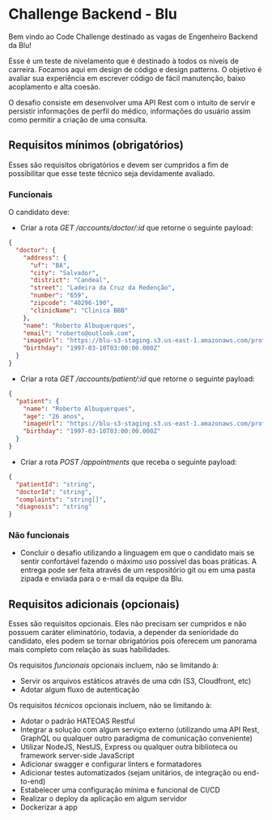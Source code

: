 # Challenge Backend - Blu

Bem vindo ao Code Challenge destinado as vagas de Engenheiro Backend da Blu!

Esse é um teste de nivelamento que é destinado à todos os níveis de carreira. Focamos aqui em design de código e design patterns. O objetivo é avaliar sua experiência em escrever código de fácil manutenção, baixo acoplamento e alta coesão.

O desafio consiste em desenvolver uma API Rest com o intuito de servir e persistir informações de perfil do médico, informações do usuário assim como permitir a criação de uma consulta.

## Requisitos mínimos (obrigatórios)

Esses são requisitos obrigatórios e devem ser cumpridos a fim de possibilitar que esse teste técnico seja devidamente avaliado.

### Funcionais

O candidato deve:

- Criar a rota _GET /accounts/doctor/:id_ que retorne o seguinte payload:

```json
{
  "doctor": {
    "address": {
      "uf": "BA",
      "city": "Salvador",
      "district": "Candeal",
      "street": "Ladeira da Cruz da Redenção",
      "number": "659",
      "zipcode": "40296-190",
      "clinicName": "Clinica BBB"
    },
    "name": "Roberto Albuquerques",
    "email": "roberto@outlook.com",
    "imageUrl": "https://blu-s3-staging.s3.us-east-1.amazonaws.com/profile-images/57d4a2754b2f3eefedb99656131091b6-roberto.jpeg",
    "birthday": "1997-03-10T03:00:00.000Z"
  }
}
```

- Criar a rota _GET /accounts/patient/:id_ que retorne o seguinte payload:

```json
{
  "patient": {
    "name": "Roberto Albuquerques",
    "age": "26 anos",
    "imageUrl": "https://blu-s3-staging.s3.us-east-1.amazonaws.com/profile-images/57d4a2754b2f3eefedb99656131091b6-roberto.jpeg",
    "birthday": "1997-03-10T03:00:00.000Z"
  }
}
```

- Criar a rota _POST /appointments_ que receba o seguinte payload:

```json
{
  "patientId": "string",
  "doctorId": "string",
  "complaints": "string[]",
  "diagnosis": "string"
}
```

### Não funcionais

- Concluir o desafio utilizando a linguagem em que o candidato mais se sentir confortável fazendo o máximo uso possível das boas práticas. A entrega pode ser feita através de um respositório git ou em uma pasta zipada e enviada para o e-mail da equipe da Blu.

## Requisitos adicionais (opcionais)

Esses são requisitos opcionais. Eles não precisam ser cumpridos e não possuem caráter eliminatório, todavia, a depender da senioridade do candidato, eles podem se tornar obrigatórios pois oferecem um panorama mais completo com relação às suas habilidades.

Os requisitos _funcionais_ opcionais incluem, não se limitando à:

- Servir os arquivos estáticos através de uma cdn (S3, Cloudfront, etc)
- Adotar algum fluxo de autenticação

Os requisitos _técnicos_ opcionais incluem, não se limitando à:

- Adotar o padrão HATEOAS Restful
- Integrar a solução com algum serviço externo (utilizando uma API Rest, GraphQL ou qualquer outro paradigma de comunicação conveniente)
- Utilizar NodeJS, NestJS, Express ou qualquer outra biblioteca ou framework server-side JavaScript
- Adicionar swagger e configurar linters e formatadores
- Adicionar testes automatizados (sejam unitários, de integração ou end-to-end)
- Estabelecer uma configuração mínima e funcional de CI/CD
- Realizar o deploy da aplicação em algum servidor
- Dockerizar a app
